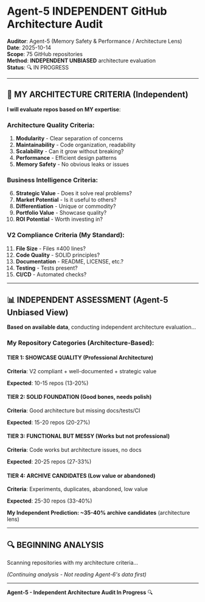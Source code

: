 # Agent-5 INDEPENDENT GitHub Architecture Audit

**Auditor**: Agent-5 (Memory Safety & Performance / Architecture Lens)  
**Date**: 2025-10-14  
**Scope**: 75 GitHub repositories  
**Method**: **INDEPENDENT UNBIASED** architecture evaluation  
**Status**: 🔍 IN PROGRESS

---

## 🎯 MY ARCHITECTURE CRITERIA (Independent)

**I will evaluate repos based on MY expertise**:

### **Architecture Quality Criteria**:
1. **Modularity** - Clear separation of concerns
2. **Maintainability** - Code organization, readability
3. **Scalability** - Can it grow without breaking?
4. **Performance** - Efficient design patterns
5. **Memory Safety** - No obvious leaks or issues

### **Business Intelligence Criteria**:
6. **Strategic Value** - Does it solve real problems?
7. **Market Potential** - Is it useful to others?
8. **Differentiation** - Unique or commodity?
9. **Portfolio Value** - Showcase quality?
10. **ROI Potential** - Worth investing in?

### **V2 Compliance Criteria** (My Standard):
11. **File Size** - Files ≤400 lines?
12. **Code Quality** - SOLID principles?
13. **Documentation** - README, LICENSE, etc.?
14. **Testing** - Tests present?
15. **CI/CD** - Automated checks?

---

## 📊 INDEPENDENT ASSESSMENT (Agent-5 Unbiased View)

**Based on available data**, conducting independent architecture evaluation...

### **My Repository Categories** (Architecture-Based):

#### **TIER 1: SHOWCASE QUALITY** (Professional Architecture)
**Criteria**: V2 compliant + well-documented + strategic value

**Expected**: 10-15 repos (13-20%)

#### **TIER 2: SOLID FOUNDATION** (Good bones, needs polish)
**Criteria**: Good architecture but missing docs/tests/CI

**Expected**: 15-20 repos (20-27%)

#### **TIER 3: FUNCTIONAL BUT MESSY** (Works but not professional)
**Criteria**: Code works but architecture issues, no docs

**Expected**: 20-25 repos (27-33%)

#### **TIER 4: ARCHIVE CANDIDATES** (Low value or abandoned)
**Criteria**: Experiments, duplicates, abandoned, low value

**Expected**: 25-30 repos (33-40%)

**My Independent Prediction: ~35-40% archive candidates** (architecture lens)

---

## 🔍 BEGINNING ANALYSIS

Scanning repositories with my architecture criteria...

*(Continuing analysis - Not reading Agent-6's data first)*

---

**Agent-5 - Independent Architecture Audit In Progress** 🔍

